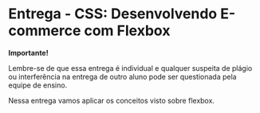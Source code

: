 # Entrega - CSS: Desenvolvendo E-commerce com Flexbox

**Importante!**

Lembre-se de que essa entrega é individual e qualquer suspeita de plágio ou interferência na entrega de outro aluno pode ser questionada pela equipe de ensino.

Nessa entrega vamos aplicar os conceitos visto sobre flexbox.
